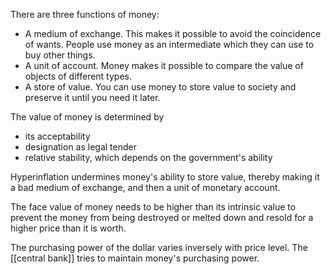 There are three functions of money:

- A medium of exchange. This makes it possible to avoid the coincidence of wants. People use money as an intermediate which they can use to buy other things.
- A unit of account. Money makes it possible to compare the value of objects of different types.
- A store of value. You can use money to store value to society and preserve it until you need it later.

The value of money is determined by

- its acceptability
- designation as legal tender
- relative stability, which depends on the government's ability

Hyperinflation undermines money's ability to store value, thereby making it a bad medium of exchange, and then a unit of monetary account. 

The face value of money needs to be higher than its intrinsic value to prevent the money from being destroyed or melted down and resold for a higher price than it is worth. 

The purchasing power of the dollar varies inversely with price level. The [[central bank]] tries to maintain money's purchasing power.